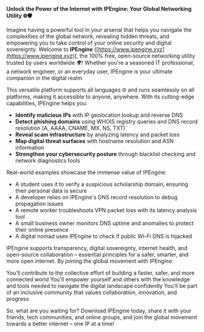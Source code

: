 **Unlock the Power of the Internet with IPEngine: Your Global Networking Utility 🌐🛡️**

Imagine having a powerful tool in your arsenal that helps you navigate the complexities of the global network, revealing hidden threats, and empowering you to take control of your online security and digital sovereignty. Welcome to **IPEngine** ([https://www.ipengine.xyz](https://www.ipengine.xyz)), the 100% free, open-source networking utility trusted by users worldwide 🌍! Whether you're a seasoned IT professional, a network engineer, or an everyday user, IPEngine is your ultimate companion in the digital realm.

This versatile platform supports all languages 🌐 and runs seamlessly on all platforms, making it accessible to anyone, anywhere. With its cutting-edge capabilities, IPEngine helps you:

*   **Identify malicious IPs** with IP geolocation lookup and reverse DNS
*   **Detect phishing domains** using WHOIS registry queries and DNS record resolution (A, AAAA, CNAME, MX, NS, TXT)
*   **Reveal scam infrastructure** by analyzing latency and packet loss
*   **Map digital threat surfaces** with hostname resolution and ASN information
*   **Strengthen your cybersecurity posture** through blacklist checking and network diagnostics tools

Real-world examples showcase the immense value of IPEngine:

*   A student uses it to verify a suspicious scholarship domain, ensuring their personal data is secure
*   A developer relies on IPEngine's DNS record resolution to debug propagation issues
*   A remote worker troubleshoots VPN packet loss with its latency analysis tool
*   A small business owner monitors DNS uptime and anomalies to protect their online presence
*   A digital nomad uses IPEngine to check if public Wi-Fi DNS is hijacked

IPEngine supports transparency, digital sovereignty, internet health, and open-source collaboration – essential principles for a safer, smarter, and more open internet. By joining the global movement with IPEngine:

You'll contribute to the collective effort of building a faster, safer, and more connected world
You'll empower yourself and others with the knowledge and tools needed to navigate the digital landscape confidently
You'll be part of an inclusive community that values collaboration, innovation, and progress

So, what are you waiting for? Download IPEngine today, share it with your friends, tech communities, and online groups, and join the global movement towards a better internet – one IP at a time!